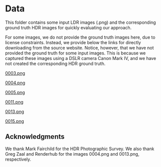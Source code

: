# Data

This folder contains some input LDR images (.png) and the corresponding ground truth HDR images for quickly evaluating our approach.

For some images, we do not provide the ground truth images here, due to license constraints. Instead, we provide below the links for directly downloading from the source website. Notice, however, that we have not provided the ground truth for some input images. This is because we captured these images using a DSLR camera Canon Mark IV, and we have not created the corresponding HDR ground truth.

[0003.png](http://markfairchild.org/HDRPS/Scenes/PeckLake.html) <br />

[0004.png](https://polyhaven.com/a/rathaus) <br />

[0005.png](http://markfairchild.org/HDRPS/Scenes/TheGrotto.html) <br />

[0011.png](http://markfairchild.org/HDRPS/Scenes/Petroglyphs.html) <br />

[0013.png](https://www.renderhub.com/renderhub/small-hangar-01-8k-hdri) <br />

[0015.png](http://markfairchild.org/HDRPS/Scenes/MirrorLake.html) <br />

## Acknowledgments

We thank Mark Fairchild for the HDR Photographic Survey. We also thank Greg Zaal and Renderhub for the images 0004.png and 0013.png, respectively.
